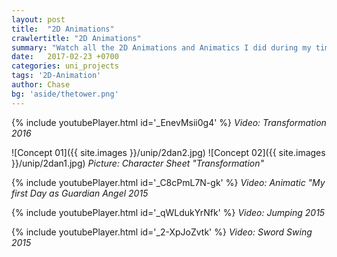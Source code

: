 ```yaml
---
layout: post
title:  "2D Animations"
crawlertitle: "2D Animations"
summary: "Watch all the 2D Animations and Animatics I did during my time at h_da university. Enjoy!"
date:   2017-02-23 +0700
categories: uni_projects
tags: '2D-Animation'
author: Chase
bg: 'aside/thetower.png'
---
```




{% include youtubePlayer.html id='_EnevMsii0g4' %}
*Video: Transformation 2016* 

![Concept 01]({{ site.images }}/unip/2dan2.jpg)
![Concept 02]({{ site.images }}/unip/2dan1.jpg)
*Picture: Character Sheet "Transformation"*

{% include youtubePlayer.html id='_C8cPmL7N-gk' %}
*Video: Animatic "My first Day as Guardian Angel 2015* 

{% include youtubePlayer.html id='_qWLdukYrNfk' %}
*Video: Jumping 2015* 

{% include youtubePlayer.html id='_2-XpJoZvtk' %}
*Video: Sword Swing 2015* 


